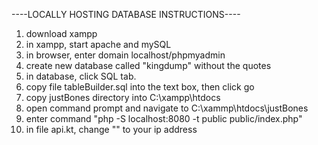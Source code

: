 ----LOCALLY HOSTING DATABASE INSTRUCTIONS----

  1. download xampp
  2. in xampp, start apache and mySQL
  3. in browser, enter domain localhost/phpmyadmin
  4. create new database called "kingdump" without the quotes
  5. in database, click SQL tab.
  6. copy file tableBuilder.sql into the text box, then click go
  7. copy justBones directory into C:\xampp\htdocs
  8. open command prompt and navigate to C:\xammp\htdocs\justBones
  9. enter command "php -S localhost:8080 -t public public/index.php"
  10. in file api.kt, change "<ipaddress>" to your ip address
